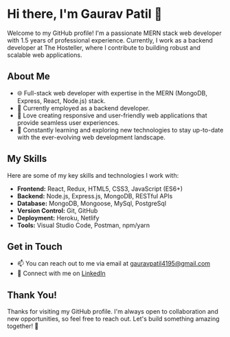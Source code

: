 # Hi there, I'm Gaurav Patil 👋

Welcome to my GitHub profile! I'm a passionate MERN stack web developer with 1.5 years of professional experience. Currently, I work as a backend developer at The Hosteller, where I contribute to building robust and scalable web applications.

## About Me

- 🌐 Full-stack web developer with expertise in the MERN (MongoDB, Express, React, Node.js) stack.
- 💼 Currently employed as a backend developer.
- 🚀 Love creating responsive and user-friendly web applications that provide seamless user experiences.
- 🌱 Constantly learning and exploring new technologies to stay up-to-date with the ever-evolving web development landscape.

## My Skills

Here are some of my key skills and technologies I work with:

- **Frontend:** React, Redux, HTML5, CSS3, JavaScript (ES6+)
- **Backend:** Node.js, Express.js, MongoDB, RESTful APIs
- **Database:** MongoDB, Mongoose, MySql, PostgreSql
- **Version Control:** Git, GitHub
- **Deployment:** Heroku, Netlify
- **Tools:** Visual Studio Code, Postman, npm/yarn

<!--- # ## My Projects

[//]: # (Here are a few projects I've worked on:)

[//]: # (### [Project Name 1](link-to-project-1)
[//]: # ([Provide a brief description of the project, your role, and the technologies used.])

[//]: # (### [Project Name 2](link-to-project-2)
[//]: # ([Repeat the above pattern for your other projects.])

[//]: # (### [Project Name 3](link-to-project-3)
--->

## Get in Touch

- 📫 You can reach out to me via email at gauravpatil4195@gmail.com
- 💬 Connect with me on [LinkedIn](https://www.linkedin.com/in/gauravpatil4195)
<!---
- 🐦 Follow me on [Twitter](https://twitter.com/yourusername)
## My GitHub Stats

![GitHub Stats](https://github-readme-stats.vercel.app/api?username=gauravp95&show_icons[//]:=true)

## Support Me

If you find my work interesting or helpful, consider buying me a coffee!

[![Buy Me a Coffee](https://img.shields.io/badge/Buy%20Me%20a%20Coffee-Donate-%23FF813F)](link-to-coffee-donation-page)
--->

## Thank You!

Thanks for visiting my GitHub profile. I'm always open to collaboration and new opportunities, so feel free to reach out. Let's build something amazing together! 🚀
